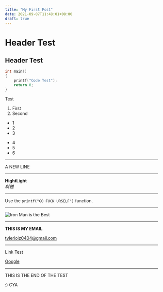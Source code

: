 ```yaml
---
title: "My First Post"
date: 2021-09-07T11:48:01+08:00
draft: true
---
```


# Header Test
## Header Test

```c
int main()
{
    printf("Code Test");
    return 0;
}
``` 

Test

1. First
2. Second 

 - 1
 - 2
 - 3

* 4
* 5
* 6

---

A NEW LINE

---

__HightLight__         
_斜體_

---

Use the `printf("GO FUCK URSELF")` function.

---

![Iron Man is the Best](https://www.redwolf.in/image/catalog/artwork-Images/mens/iron-man-mask-design-image'.png)

---

 **THIS IS MY EMAIL**

<tylerlolz0404@gmail.com>  

---

Link Test

[Google][]

[Google]: https://google.com/
---

THIS IS THE END OF THE TEST

:) CYA

